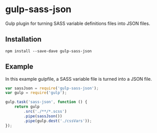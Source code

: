 # gulp-sass-json
Gulp plugin for turning SASS variable definitions files into JSON files.

## Installation ##
```
npm install --save-dave gulp-sass-json
```

## Example ##
In this example gulpfile, a SASS variable file is turned into a JSON file.

```javascript
var sassJson = require('gulp-sass-json');
var gulp = require('gulp');

gulp.task('sass-json', function () {
    return gulp
        .src('./**/*.scss')
        .pipe(sassJson())
        .pipe(gulp.dest('./cssVars'));
});
```
